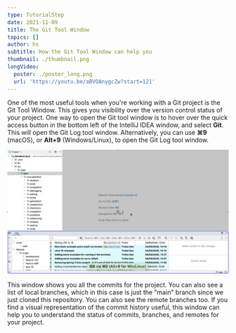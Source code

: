 ```yaml
---
type: TutorialStep
date: 2021-11-09
title: The Git Tool Window
topics: []
author: hs
subtitle: How the Git Tool Window can help you
thumbnail: ./thumbnail.png
longVideo:
  poster: ./poster_long.png
  url: 'https://youtu.be/aBVOAnygcZw?start=121'
---
```


One of the most useful tools when you're working with a Git project is the Git Tool Window. This gives you visibility over the version control status of your project. One way to open the Git tool window is to hover over the quick access button in the bottom left of the IntelliJ IDEA window, and select **Git**. This will open the Git Log tool window. Alternatively, you can use **⌘9** (macOS), or **Alt+9** (Windows/Linux), to open the Git Log tool window.

![Git Log Tool Window](git-log-tool-window.png)

This window shows you all the commits for the project. You can also see a list of local branches, which in this case is just the "main" branch since we just cloned this repository. You can also see the remote branches too. If you find a visual representation of the commit history useful, this window can help you to understand the status of commits, branches, and remotes for your project.

